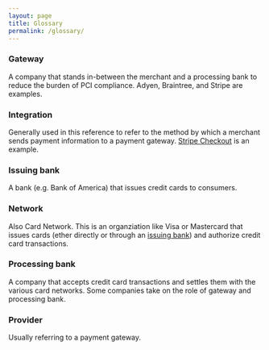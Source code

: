 ```yaml
---
layout: page
title: Glossary
permalink: /glossary/
---
```


### Gateway

A company that stands in-between the merchant and a processing bank to reduce the burden of PCI compliance. Adyen, Braintree, and Stripe are examples.

### Integration

Generally used in this reference to refer to the method by which a merchant sends payment information to a payment gateway. [Stripe Checkout](/payment-cards/pci-compliance/integrations/#stripe) is an example.

### Issuing bank

A bank (e.g. Bank of America) that issues credit cards to consumers.

### Network

Also Card Network. This is an organziation like Visa or Mastercard that issues cards (ether directly or through an [issuing bank](#issuing-bank)) and authorize credit card transactions.

### Processing bank

A company that accepts credit card transactions and settles them with the various card networks. Some companies take on the role of gateway and processing bank.

### Provider

Usually referring to a payment gateway.
